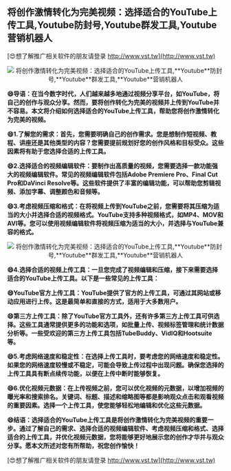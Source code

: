 ## **将创作激情转化为完美视频：选择适合的YouTube上传工具,**Youtube**防封号,**Youtube**群发工具,**Youtube**营销机器人**

[😍想了解推广相关软件的朋友请登录 http://www.vst.tw](http://www.vst.tw)

 <center><img src="https://vst.tw/MP4/tuiguang/png/5.png" alt="将创作激情转化为完美视频：选择适合的YouTube上传工具,**Youtube**防封号,**Youtube**群发工具,**Youtube**营销机器人"></center>

**😄导语：在当今数字时代，人们越来越多地通过视频分享平台，如YouTube，将自己的创作与观众分享。然而，要将创作转化为完美的视频并上传到YouTube并不容易。本文将介绍如何选择适合的YouTube上传工具，帮助您将创作激情转化为完美的视频。**

**😄1.了解您的需求：首先，您需要明确自己的创作需求。您是想制作短视频、教程、讲座还是其他类型的内容？您需要提前规划好您的创作风格和目标受众。这些因素将有助于您选择合适的上传工具。**

**😄2.选择适合的视频编辑软件：要制作出高质量的视频，您需要选择一款功能强大的视频编辑软件。常见的视频编辑软件包括Adobe Premiere Pro、Final Cut Pro和DaVinci Resolve等。这些软件提供了丰富的编辑功能，可以帮助您剪辑视频、添加字幕、调整颜色和音频等。**

**😄3.考虑视频压缩和格式：在将视频上传到YouTube之前，您需要将其压缩为适当的大小并选择合适的视频格式。YouTube支持多种视频格式，如MP4、MOV和AVI等。您可以使用视频编辑软件将视频压缩为适当的大小，并选择与YouTube兼容的格式。**

 <center><img src="https://vst.tw/MP4/tuiguang/png/6.png" alt="将创作激情转化为完美视频：选择适合的YouTube上传工具,**Youtube**防封号,**Youtube**群发工具,**Youtube**营销机器人"></center>

**😄4.选择合适的视频上传工具：一旦您完成了视频编辑和压缩，接下来需要选择适合的YouTube上传工具。以下是一些常见的上传工具：**

**😄YouTube官方上传工具：YouTube提供了官方的上传工具，可通过其网站或移动应用进行上传。这是最简单和直接的方式，适用于大多数用户。**

**😄第三方上传工具：除了YouTube官方工具外，还有许多第三方上传工具可供选择。这些工具通常提供更多的功能和选项，如批量上传、视频标签管理和统计数据分析等。一些受欢迎的第三方上传工具包括TubeBuddy、VidIQ和Hootsuite等。**

**😄5.考虑网络速度和稳定性：在选择上传工具时，要考虑您的网络速度和稳定性。如果您的网络速度较慢或不稳定，可能会导致上传过程中出现问题。确保您选择的上传工具具有断点续传功能，以便在上传中断时能够恢复。**

**😄6.优化视频元数据：在上传视频之前，您可以优化视频的元数据，以增加视频的曝光率和搜索排名。关键词、标题、描述和缩略图等都是影响观众点击和观看视频的重要因素。选择一个上传工具，使您能够轻松地编辑和优化这些元数据。**

**😄结语：选择适合的YouTube上传工具是将创作激情转化为完美视频的重要一步。通过了解自己的需求、选择合适的视频编辑软件、考虑视频压缩和格式、选择适合的上传工具，并优化视频元数据，您将能够更好地展示您的创作才华并与观众分享。愿本文所述对您有所帮助，祝您创作愉快！**

[😍想了解推广相关软件的朋友请登录 http://www.vst.tw](http://www.vst.tw)



